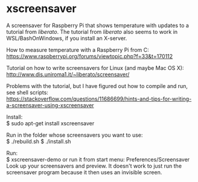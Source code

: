 # xscreensaver
A screensaver for Raspberry Pi that shows temperature with updates to a tutorial from *liberato*.
The tutorial from *liberato* also seems to work in WSL/BashOnWindows, if you install an X-server.

How to measure temperature with a Raspberry Pi from C:  
https://www.raspberrypi.org/forums/viewtopic.php?f=33&t=170112

Tutorial on how to write screensavers for Linux (and maybe Mac OS X):  
http://www.dis.uniroma1.it/~liberato/screensaver/

Problems with the tutorial, but I have figured out how to compile and run, see shell scripts:  
https://stackoverflow.com/questions/11686699/hints-and-tips-for-writing-a-screensaver-using-xscreensaver

Install:  
$ sudo apt-get install xscreensaver

Run in the folder whose screensavers you want to use:  
$ ./rebuild.sh
$ ./install.sh

Run:  
$ xscreensaver-demo
or run it from start menu: Preferences/Screensaver  
Look up your screensavers and preview. It doesn't work to just run the screensaver program because it then uses an invisible screen.
